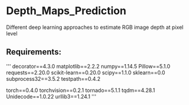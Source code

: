 # Depth_Maps_Prediction
Different deep learning approaches to estimate RGB image depth at pixel level


## Requirements:
'''
decorator==4.3.0
matplotlib==2.2.2
numpy==1.14.5
Pillow==5.1.0
requests==2.20.0
scikit-learn==0.20.0
scipy==1.1.0
sklearn==0.0
subprocess32==3.5.2
testpath==0.4.2 

torch==0.4.0
torchvision==0.2.1
tornado==5.1.1
tqdm==4.28.1
Unidecode==1.0.22
urllib3==1.24.1
'''
